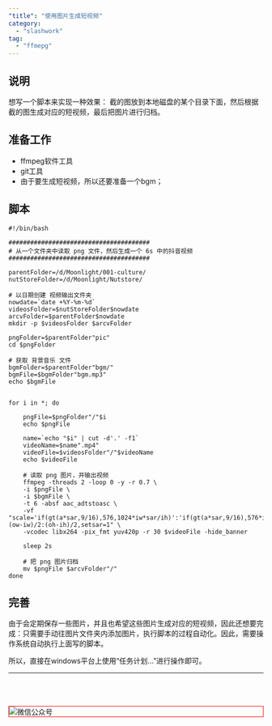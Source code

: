```yaml
---
"title": "使用图片生成短视频"
category:
  - "slashwork"
tag:
  - "ffmepg"
---
```



## 说明

想写一个脚本来实现一种效果： 截的图放到本地磁盘的某个目录下面，然后根据截的图生成对应的短视频，最后把图片进行归档。

## 准备工作

- ffmpeg软件工具
- git工具
- 由于要生成短视频，所以还要准备一个bgm；

## 脚本

```
#!/bin/bash

#######################################
# 从一个文件夹中读取 png 文件，然后生成一个 6s 中的抖音视频
#######################################

parentFolder=/d/Moonlight/001-culture/
nutStoreFolder=/d/Moonlight/Nutstore/

# 以日期创建 视频输出文件夹
nowdate=`date +%Y-%m-%d`
videosFolder=$nutStoreFolder$nowdate
arcvFolder=$parentFolder$nowdate
mkdir -p $videosFolder $arcvFolder

pngFolder=$parentFolder"pic"
cd $pngFolder

# 获取 背景音乐 文件
bgmFolder=$parentFolder"bgm/"
bgmFile=$bgmFolder"bgm.mp3"
echo $bgmFile


for i in *; do

    pngFile=$pngFolder"/"$i
    echo $pngFile

    name=`echo "$i" | cut -d'.' -f1`
    videoName=$name".mp4"
    videoFile=$videosFolder"/"$videoName
    echo $videoFile

    # 读取 png 图片，并输出视频
    ffmpeg -threads 2 -loop 0 -y -r 0.7 \
    -i $pngFile \
    -i $bgmFile \
    -t 6 -absf aac_adtstoasc \
    -vf "scale='if(gt(a*sar,9/16),576,1024*iw*sar/ih)':'if(gt(a*sar,9/16),576*ih/iw/sar,1024)',pad=576:1024:(ow-iw)/2:(oh-ih)/2,setsar=1" \
    -vcodec libx264 -pix_fmt yuv420p -r 30 $videoFile -hide_banner
    
    sleep 2s

    # 把 png 图片归档
    mv $pngFile $arcvFolder"/"
done

```

## 完善

由于会定期保存一些图片，并且也希望这些图片生成对应的短视频，因此还想要完成：只需要手动往图片文件夹内添加图片，执行脚本的过程自动化。因此，需要操作系统自动执行上面写的脚本。

所以，直接在windows平台上使用“任务计划...”进行操作即可。


---
<br />
<br />
<br />
<img style="border:1px red solid; display:block; margin:0 auto;" src="https://tianqingxiaozhu.oss-cn-shenzhen.aliyuncs.com/img/qrcode.jpg" alt="微信公众号" />


